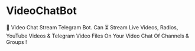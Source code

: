 # VideoChatBot
📢 Video Chat Stream Telegram Bot. Can ⏳ Stream Live Videos, Radios, YouTube Videos &amp; Telegram Video Files On Your Video Chat Of Channels &amp; Groups !
